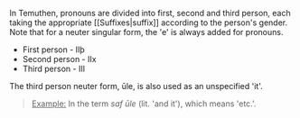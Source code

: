 In Temuthen, pronouns are divided into first, second and third person, each taking the appropriate [[Suffixes|suffix]] according to the person's gender. Note that for a neuter singular form, the 'e' is always added for pronouns.

* First person - IIþ
* Second person - IIx
* Third person - IIl

The third person neuter form, ūle, is also used as an unspecified 'it'.

><u>Example:</u> In the term *saf ūle* (lit. 'and it'), which means 'etc.'.